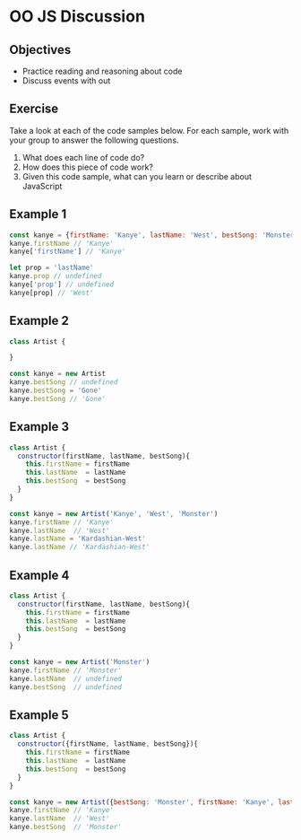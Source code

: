 # OO JS Discussion

## Objectives

* Practice reading and reasoning about code
* Discuss events with out

## Exercise

Take a look at each of the code samples below. For each sample, work with your group to answer the following questions.

1. What does each line of code do?
2. How does this piece of code work?
3. Given this code sample, what can you learn or describe about JavaScript

## Example 1

```javascript
const kanye = {firstName: 'Kanye', lastName: 'West', bestSong: 'Monster'}
kanye.firstName // 'Kanye'
kanye['firstName'] // 'Kanye'

let prop = 'lastName'
kanye.prop // undefined
kanye['prop'] // undefined
kanye[prop] // 'West'
```

## Example 2

```javascript
class Artist {

}

const kanye = new Artist
kanye.bestSong // undefined
kanye.bestSong = 'Gone'
kanye.bestSong // 'Gone'


```

## Example 3

```javascript
class Artist {
  constructor(firstName, lastName, bestSong){
    this.firstName = firstName
    this.lastName  = lastName
    this.bestSong  = bestSong
  }
}

const kanye = new Artist('Kanye', 'West', 'Monster')
kanye.firstName // 'Kanye'
kanye.lastName  // 'West'
kanye.lastName = 'Kardashian-West'
kanye.lastName // 'Kardashian-West'

```

## Example 4

```javascript
class Artist {
  constructor(firstName, lastName, bestSong){
    this.firstName = firstName
    this.lastName  = lastName
    this.bestSong  = bestSong
  }
}

const kanye = new Artist('Monster')
kanye.firstName // 'Monster'
kanye.lastName  // undefined
kanye.bestSong  // undefined

```

## Example 5

```javascript
class Artist {
  constructor({firstName, lastName, bestSong}){
    this.firstName = firstName
    this.lastName  = lastName
    this.bestSong  = bestSong
  }
}

const kanye = new Artist({bestSong: 'Monster', firstName: 'Kanye', lastName: 'West'})
kanye.firstName // 'Kanye'
kanye.lastName  // 'West'
kanye.bestSong  // 'Monster'

```
